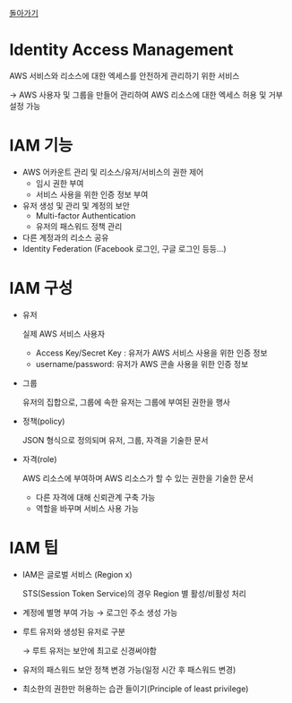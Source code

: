 [돌아가기](./README.md)

# Identity Access Management

AWS 서비스와 리소스에 대한 엑세스를 안전하게 관리하기 위한 서비스

→ AWS 사용자 및 그룹을 만들어 관리하여 AWS 리소스에 대한 엑세스 허용 및 거부 설정 가능

# IAM 기능

- AWS 어카운트 관리 및 리소스/유저/서비스의 권한 제어
    - 임시 권한 부여
    - 서비스 사용을 위한 인증 정보 부여
- 유저 생성 및 관리 및 계정의 보안
    - Multi-factor Authentication
    - 유저의 패스워드 정책 관리
- 다른 계정과의 리소스 공유
- Identity Federation (Facebook 로그인, 구글 로그인 등등...)

# IAM 구성

- 유저

    실제 AWS 서비스 사용자

    - Access Key/Secret Key : 유저가 AWS 서비스 사용을 위한 인증 정보
    - username/password: 유저가 AWS 콘솔 사용을 위한 인증 정보
- 그룹

    유저의 집합으로, 그룹에 속한 유저는 그룹에 부여된 권한을 행사

- 정책(policy)

    JSON 형식으로 정의되며 유저, 그룹, 자격을 기술한 문서

- 자격(role)

    AWS 리소스에 부여하며 AWS 리소스가 할 수 있는 권한을 기술한 문서

    - 다른 자격에 대해 신뢰관계 구축 가능
    - 역할을 바꾸며 서비스 사용 가능

# IAM 팁

- IAM은 글로벌 서비스 (Region x)

    STS(Session Token Service)의 경우 Region 별 활성/비활성 처리

- 계정에 별명 부여 가능 → 로그인 주소 생성 가능
- 루트 유저와 생성된 유저로 구분

    → 루트 유저는 보안에 최고로 신경써야함

- 유저의 패스워드 보안 정책 변경 가능(일정 시간 후 패스워드 변경)
- 최소한의 권한만 허용하는 습관 들이기(Principle of least privilege)
